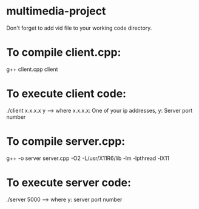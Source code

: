 # multimedia-project
Don't forget to add vid file to your working code directory.
# To compile client.cpp:
g++ client.cpp client

# To execute client code:
./client x.x.x.x y --> where x.x.x.x: One of your ip addresses, y: Server port number

# To compile server.cpp:
g++ -o server server.cpp -O2 -L/usr/X11R6/lib -lm -lpthread -lX11

# To execute server code:
./server 5000 --> where y: server port number

